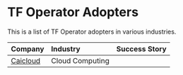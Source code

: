 # TF Operator Adopters

This is a list of TF Operator adopters in various industries.

| Company | Industry | Success Story |
| :--- | :--- | :--- |
|[Caicloud](https://intl.caicloud.io/)|Cloud Computing||
